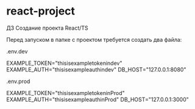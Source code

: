 # react-project
 ДЗ Создание проекта React/TS

Перед запуском в папке с проектом требуется создать два файла:

.env.dev

EXAMPLE_TOKEN="thisisexampletokenindev"
EXAMPLE_AUTH="thisisexampleauthindev"
DB_HOST="127.0.0.1:8080"

.env.prod

EXAMPLE_TOKEN="thisisexampletokeninProd"
EXAMPLE_AUTH="thisisexampleauthinProd"
DB_HOST="127.0.0.1:3000"
